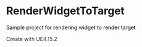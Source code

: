 # RenderWidgetToTarget

Sample project for rendering widget to render target

Create with UE4.15.2 
